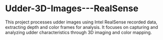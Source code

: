 # Udder-3D-Images---RealSense
This project processes udder images using Intel RealSense recorded data, extracting depth and color frames for analysis. It focuses on capturing and analyzing udder characteristics through 3D imaging and color mapping.
